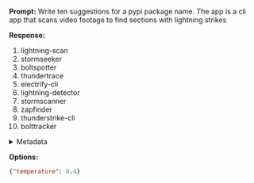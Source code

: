 **Prompt:**
Write ten suggestions for a pypi package name. The app is a cli app that scans video footage to find sections with lightning strikes

**Response:**
1. lightning-scan
2. stormseeker
3. boltspotter
4. thundertrace
5. electrify-cli
6. lightning-detector
7. stormscanner
8. zapfinder
9. thunderstrike-cli
10. bolttracker

<details><summary>Metadata</summary>

- Duration: 1958 ms
- Datetime: 2023-08-27T08:17:00.749396
- Model: gpt-3.5-turbo-0613

</details>

**Options:**
```json
{"temperature": 0.4}
```

